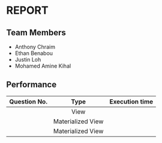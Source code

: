 # REPORT

## Team Members
* Anthony Chraim
* Ethan Benabou
* Justin Loh
* Mohamed Amine Kihal


## Performance
| Question No.  | Type                   | Execution time  |
| ------------- |:----------------------:| ---------------:|
|               | View                   |                 |
|               | Materialized View      |                 |
|               | Materialized View      |                 |
